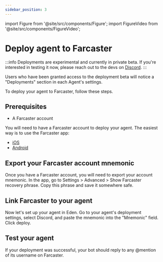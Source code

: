 ```yaml
---
sidebar_position: 3
---
```


import Figure from '@site/src/components/Figure';
import FigureVideo from '@site/src/components/FigureVideo';

# Deploy agent to Farcaster

:::info 
Deployments are experimental and currently in private beta. If you're interested in testing it now, please reach out to the devs on [Discord](https://discord.com/invite/4dSYwDT).
:::

Users who have been granted access to the deployment beta will notice a "Deployments" section in each Agent's settings.

To deploy your agent to Farcaster, follow these steps.

## Prerequisites

- A Farcaster account

You will need to have a Farcaster account to deploy your agent. The easiest way is to use the Farcaster app:

- [iOS](https://apps.apple.com/us/app/farcaster/id1600555445)
- [Android](https://play.google.com/store/apps/details?id=com.farcaster.mobile)

## Export your Farcaster account mnemonic

Once you have a Farcaster account, you will need to export your account mnemonic. In the app, go to Settings > Advanced > Show Farcaster recovery phrase. Copy this phrase and save it somewhere safe.

## Link Farcaster to your agent

Now let's set up your agent in Eden. Go to your agent's deployment settings, select Discord, and paste the mnemonic into the "Mnemonic" field. Click deploy.

## Test your agent

If your deployment was successful, your bot should reply to any @mention of its username on Farcaster.

